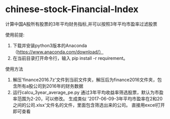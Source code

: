 # chinese-stock-Financial-Index
计算中国A股所有股票的3年平均财务指标,并可以按照3年平均市盈率过滤股票

使用前提:
1. 下载并安装python3版本的Anaconda（https://www.anaconda.com/download/）
2. 在当前目录打开命令行，输入 pip install -r requirement。


使用方法
1. 解压'finance2016.7z'文件到当前文件夹，解压后为finance2016文件夹，包含所有a股公司到2016年的财务数据
2. 运行calcu_3year_average_pe.py 通过3年平均收益率筛选股票，默认为市盈率范围为2-20，可以修改。
生成类似 '2017-06-09-3年平均市盈率在2和20之间的公司.xlsx'文件名的文件，里面包含筛选出来的公司。
直接用excel打开即可查看
